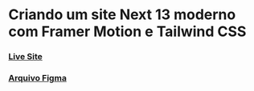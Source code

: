 # Criando um site Next 13 moderno com Framer Motion e Tailwind CSS

### [Live Site](https://metaverse-sage-psi.vercel.app/)

### [Arquivo Figma](https://www.figma.com/file/EyzNoOFak1Nb1bBx9ZKI7E/Modern-UI%2FUX-Framer-Motion?t=U27Izw4pXMDE1r3r-0)





